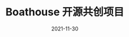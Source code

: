 ---
title: "Boathouse 开源共创项目"
linkTitle: "Boathouse 开源共创项目"
weight: 10
date: 2021-11-30
description: >
  Boathouse计算器 是使用 node.js 实现的一个非常简单的Web应用，但是麻雀虽小五脏俱全，Boathouse计算器中使用了Rest API实现了基本的加减乘除计算，并通过api调用与前端交互，在非常小的代码量情况下展示了一个典型的现代应用的基本架构。

---